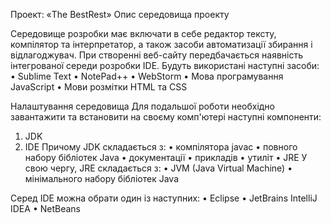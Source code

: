 Проект: «The BestRest»
Опис середовища проекту

Середовище розробки має включати в себе редактор тексту, компілятор та інтерпретатор, а також засоби автоматизації збирання і відлагоджувач. При створенні веб-сайту передбачається наявність інтегрованої середи розробки IDE. Будуть використані наступні засоби:
• Sublime Text
•	NotePad++
•	WebStorm
•	Мова програмування JavaScript
•	Мови розмітки HTML та CSS

Налаштування середовища
Для подальшої роботи необхідно завантажити та встановити на своєму комп'ютері наступні компоненти:
1.	JDK
2.	IDE
Причому JDK складається з:
•	компілятора javac
•	повного набору бібліотек Java
•	документації
•	прикладів
•	утиліт
•	JRE
У свою чергу, JRE складається з:
•	JVM (Java Virtual Machine)
•	мінімального набору бібліотек Java

Серед IDE можна обрати один із наступних:
•	Eclipse
•	JetBrains IntelliJ IDEA
•	NetBeans
